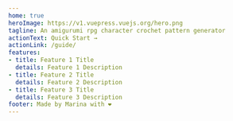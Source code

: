 ```yaml
---
home: true
heroImage: https://v1.vuepress.vuejs.org/hero.png
tagline: An amigurumi rpg character crochet pattern generator
actionText: Quick Start →
actionLink: /guide/
features:
- title: Feature 1 Title
  details: Feature 1 Description
- title: Feature 2 Title
  details: Feature 2 Description
- title: Feature 3 Title
  details: Feature 3 Description
footer: Made by Marina with ❤️
---
```


